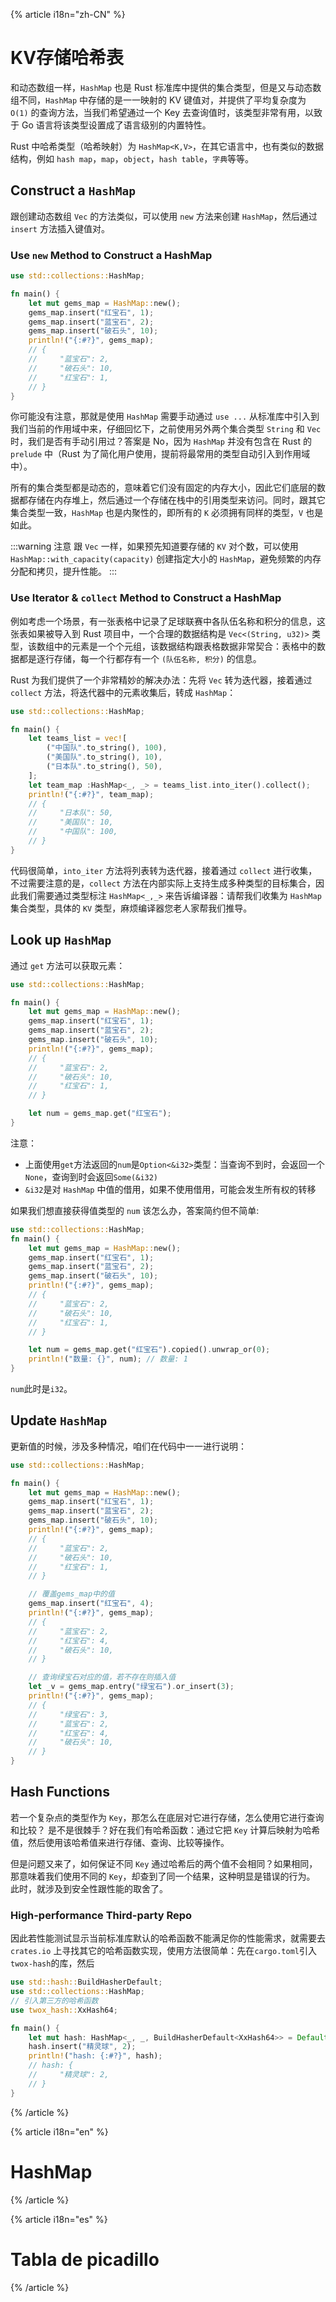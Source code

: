 {% article i18n="zh-CN" %}

# KV存储哈希表

和动态数组一样，`HashMap` 也是 Rust 标准库中提供的集合类型，但是又与动态数组不同，`HashMap` 中存储的是一一映射的 KV 键值对，并提供了平均复杂度为 `O(1)` 的查询方法，当我们希望通过一个 Key 去查询值时，该类型非常有用，以致于 Go 语言将该类型设置成了语言级别的内置特性。

Rust 中哈希类型（哈希映射）为 `HashMap<K,V>`，在其它语言中，也有类似的数据结构，例如 `hash map`，`map`，`object`，`hash table`，`字典`等等。

## Construct a `HashMap`

跟创建动态数组 `Vec` 的方法类似，可以使用 `new` 方法来创建 `HashMap`，然后通过 `insert` 方法插入键值对。

### Use `new` Method to Construct a HashMap

```rust
use std::collections::HashMap;

fn main() {
    let mut gems_map = HashMap::new();
    gems_map.insert("红宝石", 1);
    gems_map.insert("蓝宝石", 2);
    gems_map.insert("破石头", 10);
    println!("{:#?}", gems_map);
    // {
    //     "蓝宝石": 2,
    //     "破石头": 10,
    //     "红宝石": 1,
    // }
}
```

你可能没有注意，那就是使用 `HashMap` 需要手动通过 `use ...` 从标准库中引入到我们当前的作用域中来，仔细回忆下，之前使用另外两个集合类型 `String` 和 `Vec` 时，我们是否有手动引用过？答案是 No，因为 `HashMap` 并没有包含在 Rust 的 `prelude` 中（Rust 为了简化用户使用，提前将最常用的类型自动引入到作用域中）。

所有的集合类型都是动态的，意味着它们没有固定的内存大小，因此它们底层的数据都存储在内存堆上，然后通过一个存储在栈中的引用类型来访问。同时，跟其它集合类型一致，`HashMap` 也是内聚性的，即所有的 `K` 必须拥有同样的类型，`V` 也是如此。

:::warning 注意
跟 `Vec` 一样，如果预先知道要存储的 `KV` 对个数，可以使用 `HashMap::with_capacity(capacity)` 创建指定大小的 `HashMap`，避免频繁的内存分配和拷贝，提升性能。
:::

### Use Iterator & `collect` Method to Construct a HashMap

例如考虑一个场景，有一张表格中记录了足球联赛中各队伍名称和积分的信息，这张表如果被导入到 Rust 项目中，一个合理的数据结构是 `Vec<(String, u32)>` 类型，该数组中的元素是一个个元组，该数据结构跟表格数据非常契合：表格中的数据都是逐行存储，每一个行都存有一个 `(队伍名称, 积分)` 的信息。

Rust 为我们提供了一个非常精妙的解决办法：先将 `Vec` 转为迭代器，接着通过 `collect` 方法，将迭代器中的元素收集后，转成 `HashMap`：

```rust
use std::collections::HashMap;

fn main() {
    let teams_list = vec![
        ("中国队".to_string(), 100),
        ("美国队".to_string(), 10),
        ("日本队".to_string(), 50),
    ];
    let team_map :HashMap<_, _> = teams_list.into_iter().collect();
    println!("{:#?}", team_map);
    // {
    //     "日本队": 50,
    //     "美国队": 10,
    //     "中国队": 100,
    // }
}
```

代码很简单，`into_iter` 方法将列表转为迭代器，接着通过 `collect` 进行收集，不过需要注意的是，`collect` 方法在内部实际上支持生成多种类型的目标集合，因此我们需要通过类型标注 `HashMap<_,_>` 来告诉编译器：请帮我们收集为 `HashMap` 集合类型，具体的 `KV` 类型，麻烦编译器您老人家帮我们推导。

## Look up `HashMap`

通过 `get` 方法可以获取元素：

```rust
use std::collections::HashMap;

fn main() {
    let mut gems_map = HashMap::new();
    gems_map.insert("红宝石", 1);
    gems_map.insert("蓝宝石", 2);
    gems_map.insert("破石头", 10);
    println!("{:#?}", gems_map);
    // {
    //     "蓝宝石": 2,
    //     "破石头": 10,
    //     "红宝石": 1,
    // }

    let num = gems_map.get("红宝石");
}
```
注意：

- 上面使用`get`方法返回的`num`是`Option<&i32>`类型：当查询不到时，会返回一个`None`，查询到时会返回`Some(&i32)`
- `&i32`是对 `HashMap` 中值的借用，如果不使用借用，可能会发生所有权的转移

如果我们想直接获得值类型的 `num` 该怎么办，答案简约但不简单:

```rust
use std::collections::HashMap;
fn main() {
    let mut gems_map = HashMap::new();
    gems_map.insert("红宝石", 1);
    gems_map.insert("蓝宝石", 2);
    gems_map.insert("破石头", 10);
    println!("{:#?}", gems_map);
    // {
    //     "蓝宝石": 2,
    //     "破石头": 10,
    //     "红宝石": 1,
    // }

    let num = gems_map.get("红宝石").copied().unwrap_or(0);
    println!("数量: {}", num); // 数量: 1
}
```

`num`此时是`i32`。

## Update `HashMap`

更新值的时候，涉及多种情况，咱们在代码中一一进行说明：

```rust
use std::collections::HashMap;

fn main() {
    let mut gems_map = HashMap::new();
    gems_map.insert("红宝石", 1);
    gems_map.insert("蓝宝石", 2);
    gems_map.insert("破石头", 10);
    println!("{:#?}", gems_map);
    // {
    //     "蓝宝石": 2,
    //     "破石头": 10,
    //     "红宝石": 1,
    // }

    // 覆盖gems_map中的值
    gems_map.insert("红宝石", 4);
    println!("{:#?}", gems_map);
    // {
    //     "蓝宝石": 2,
    //     "红宝石": 4,
    //     "破石头": 10,
    // }

    // 查询绿宝石对应的值，若不存在则插入值
    let _v = gems_map.entry("绿宝石").or_insert(3);
    println!("{:#?}", gems_map);
    // {
    //     "绿宝石": 3,
    //     "蓝宝石": 2,
    //     "红宝石": 4,
    //     "破石头": 10,
    // }
}
```

## Hash Functions

若一个复杂点的类型作为 `Key`，那怎么在底层对它进行存储，怎么使用它进行查询和比较？ 是不是很棘手？好在我们有哈希函数：通过它把 `Key` 计算后映射为哈希值，然后使用该哈希值来进行存储、查询、比较等操作。

但是问题又来了，如何保证不同 `Key` 通过哈希后的两个值不会相同？如果相同，那意味着我们使用不同的 `Key`，却查到了同一个结果，这种明显是错误的行为。 此时，就涉及到安全性跟性能的取舍了。

### High-performance Third-party Repo

因此若性能测试显示当前标准库默认的哈希函数不能满足你的性能需求，就需要去 `crates.io` 上寻找其它的哈希函数实现，使用方法很简单：先在`cargo.toml`引入`twox-hash`的库，然后

```rust
use std::hash::BuildHasherDefault;
use std::collections::HashMap;
// 引入第三方的哈希函数
use twox_hash::XxHash64;

fn main() {
    let mut hash: HashMap<_, _, BuildHasherDefault<XxHash64>> = Default::default();
    hash.insert("精灵球", 2);
    println!("hash: {:#?}", hash);
    // hash: {
    //     "精灵球": 2,
    // }
}
```

{% /article %}

{% article i18n="en" %}

# HashMap

{% /article %}

{% article i18n="es" %}

# Tabla de picadillo

{% /article %}